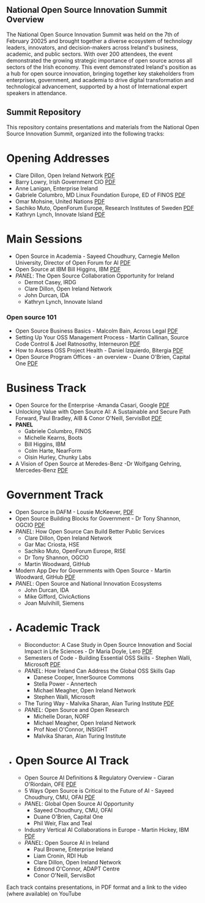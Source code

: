 ## National Open Source Innovation Summit Overview

The National Open Source Innovation Summit was held on the 7th of February 20025 and brought together a diverse ecosystem of technology leaders, innovators, and decision-makers across Ireland's business, academic, and public sectors. With over 200 attendees, the event demonstrated the growing strategic importance of open source across all sectors of the Irish economy.
This event demonstrated Ireland's position as a hub for open source innovation, bringing together key stakeholders from enterprises, government, and academia to drive digital transformation and technological advancement, supported by a host of International expert speakers in attendance.

## Summit Repository
This repository contains presentations and materials from the National Open Source Innovation Summit, organized into the following tracks:

# Opening Addresses
- Clare Dillon, Open Ireland Network [PDF](<NOSIS-Conference/opening-addresses/Clares NOSIS Intro 2025.pptx.pdf>) 
- Barry Lowry, Irish Government CIO [PDF](<NOSIS-Conference/opening-addresses/Barry Lowry - Open Source Feb 25 Barry Lowry.pptx.pdf>) 
- Anne Lanigan, Enterprise Ireland 
- Gabriele Columbro, MD Linux Foundation Europe, ED of FINOS [PDF](<NOSIS-Conference/opening-addresses/Gabriele Columbro - 20250206 - Ireland National Open Innovation Summit.pptx.pdf>) 
- Omar Mohsine, United Nations [PDF](<NOSIS-Conference/opening-addresses/Omar Mohsine - Ireland OS Summit.pptx.pdf>) 
- Sachiko Muto, OpenForum Europe, Research Institutes of Sweden [PDF](<NOSIS-Conference/opening-addresses/Sachiko Muto.pptx.pdf>) 
- Kathryn Lynch, Innovate Island [PDF](<lNOSIS-Conference/opening-addresses/Kathryn Lynch - Open Source Summit February 2025 - More than a one night stand - Kathryn Lynch.pptx.pdf>) 

# Main Sessions
- Open Source in Academia - Sayeed Choudhury, Carnegie Mellon University, Director of Open Forum for AI [PDF](<NOSIS-Conference/main-sessions/academia/Sayeed - Open Source in Academia -- NOSIS 2025.pptx.pdf>) 
- Open Source at IBM Bill Higgins, IBM [PDF](<NOSIS-Conference/main-sessions/ibm/Bill Higgins - OpenSource at IBM - Bill Higgins.pptx.pdf>) 
- _PANEL_: The Open Source Collaboration Opportunity for Ireland 
  - Dermot Casey, IRDG
  - Clare Dillon, Open Ireland Network
  - John Durcan, IDA
  - Kathryn Lynch, Innovate Island
### Open source 101
- Open Source Business Basics - Malcolm Bain, Across Legal [PDF](<NOSIS-Conference/main-sessions/oss-101/Malcolm Bain Open source 101 Business Basics.pdf>) 
- Setting Up Your OSS Management Process - Martin Callinan, Source Code Control & Joel Ratnosothy, Interneuron  [PDF](<NOSIS-Conference/main-sessions/oss-101/Martin Callinan - Open Ireland Feb 25.pptx.pdf>) 
- How to Assess OSS Project Health - Daniel Izquierdo, Bitergia  [PDF](<NOSIS-Conference/main-sessions/oss-101/Daniel Izquierdo - How to Assess OSS Health.pdf>) 
- Open Source Program Offices - an overview - Duane O'Brien, Capital One  [PDF](<NOSIS-Conference/main-sessions/oss-101/Duane O'Brien - Open Source Programs Offices - An Overview.pptx.pdf>) 

# Business Track
- Open Source for the Enterprise -Amanda Casari, Google [PDF](<NOSIS-Conference/tracks/business/enterprise/[INOSIS] amanda casari - The Business of Open Source @ Google.pdf>) 
- Unlocking Value with Open Source AI: A Sustainable and Secure Path Forward, Paul Bradley, AIB & Conor O'Neill, ServisBot [PDF](<NOSIS-Conference/tracks/business/ai-value/Biz - Conor ONeill - ServisBOT and AIB Irish National Open Source Innovation Summit Final2.pptx.pdf>) 
- **PANEL**
  - Gabriele Columbro, FINOS
  - Michelle Kearns, Boots
  - Bill Higgins, IBM
  - Colm Harte, NearForm
  - Oisin Hurley, Chunky Labs 
- A Vision of Open Source at Meredes-Benz -Dr Wolfgang Gehring, Mercedes-Benz [PDF](<NOSIS-Conference/tracks/business/mercedes/2025-02-07_The Power of FOSS - Insights from Mercedes-Benz_Wolfgang Gehring_Open Ireland.pdf>) 

# Government Track 
   - Open Source in DAFM - Lousie McKeever, [PDF](<NOSIS-Conference/tracks/government/public-service/Louise McKeever - Opensource in DAFM 07022025.pdf>) 
   - Open Source Building Blocks for Government - Dr Tony Shannon, OGCIO [PDF](<NOSIS-Conference/tracks/government/modern-dev/BetterPublicServicesDigitalPublicInfrastructureDigPublicGoodsDataGov2025Feb.pdf>) 
   - _PANEL_: How Open Source Can Build Better Public Services  
      -  Clare Dillon, Open Ireland Network
      -  Gar Mac Criosta, HSE
      -  Sachiko Muto, OpenForum Europe, RISE
      -  Dr Tony Shannon, OGCIO
      -  Martin Woodward, GitHub
   - Modern App Dev for Governments with Open Source - Martin Woodward, GitHub [PDF](<NOSIS-Conference/tracks/government/modern-dev/Martin Woodward - ModernGovDevfinal.pdf>)
   - _PANEL_: Open Source and National Innovation Ecosystems 
      -  John Durcan, IDA
      -  Mike Gifford, CivicActions
      -  Joan Mulvihill, Siemens
- # Academic Track
    - Bioconductor: A Case Study in Open Source Innovation and Social Impact in Life Sciences - Dr Maria Doyle, Lero [PDF](<NOSIS-Conference/tracks/academic/bioconductor/NOSIS Bioconductor 7Feb2025.pdf>) 
    - Semesters of Code - Building Essential OSS Skills - Stephen Walli, Microsoft [PDF](<NOSIS-Conference/tracks/academic/education/OpenSourceSoftwareEngineeringEd-Ireland.pdf>) 
    - _PANEL_: How Ireland Can Address the Global OSS Skills Gap 
      -  Danese Cooper, InnerSource Commons
      -  Stella Power - Annertech
      -  Michael Meagher, Open Ireland Network 
      -  Stephen Walli, Microsoft
    -  The Turing Way - Malvika Sharan, Alan Turing Institute [PDF](<NOSIS-Conference/tracks/academic/Turing Way/MalvikaSharan-2025-02-07-TheTuringWay.pptx.pdf>) 
    -  _PANEL_: Open Source and Open Research 
        -  Michelle Doran, NORF
        -  Michael Meagher, Open Ireland Network 
        -  Prof Noel O'Connor, INSIGHT
        -  Malvika Sharan, Alan Turing Institute
- # Open Source AI Track
    -  Open Source AI Definitions & Regulatory Overview - Ciaran O'Riordain, OFE [PDF](<NOSIS-Conference/tracks/open- source- ai/regulatory/oriordain-2025-01-07_AI_Act.pdf>) 
    -  5 Ways Open Source is Critical to the Future of AI - Sayeed Choudhury, CMU, OFAI [PDF](<NOSIS-Conference/tracks/open- source- ai/future/Sayeed - 5 Ways Open Source AI -- NOSIS 2025.pptx.pdf>) 
    - _PANEL_: Global Open Source AI Opportunity  
      -  Sayeed Choudhury, CMU, OFAI
      -  Duane O'Brien, Capital One
      -  Phil Weir, Flax and Teal
    - Industry Vertical AI Collaborations in Europe - Martin Hickey, IBM [PDF](<NOSIS-Conference/tracks/open- source- ai/industry/Martin Hickey - IndustryVerticalAICollaborationsEurope - COGNIMAN.pptx.pdf>) 
    - _PANEL_: Open Source AI in Ireland 
      -  Paul Browne, Enterprise Ireland
      -  Liam Cronin, RDI Hub
      -  Clare Dillon, Open Ireland Network
      -  Edmond O'Connor, ADAPT Centre
      -  Conor O'Neill, ServisBot

Each track contains presentations, in PDF format and a link to the video (where available) on YouTube
